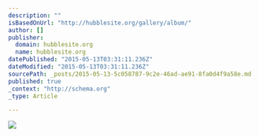 ```yaml
---
description: ""
isBasedOnUrl: "http://hubblesite.org/gallery/album/"
author: []
publisher:
  domain: hubblesite.org
  name: hubblesite.org
datePublished: "2015-05-13T03:31:11.236Z"
dateModified: "2015-05-13T03:31:11.236Z"
sourcePath: _posts/2015-05-13-5c058787-9c2e-46ad-ae91-8fa0d4f9a58e.md
published: true
_context: "http://schema.org"
_type: Article

---
```

![](https://farm8.staticflickr.com/7377/10007269344_f87fcd372e_z.jpg)